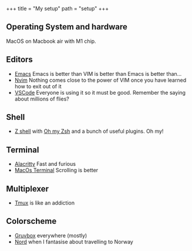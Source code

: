 +++
title = "My setup"
path = "setup"
+++

## Operating System and hardware

MacOS on Macbook air with M1 chip.

## Editors

- [Emacs](https://github.com/doomemacs/doomemacs) Emacs is better than VIM is better than Emacs is better than...
- [Nvim](https://neovim.io/) Nothing comes close to the power of VIM once you have learned how to exit out of it
- [VSCode](https://code.visualstudio.com/) Everyone is using it so it must be good. Remember the saying about millions of flies?

## Shell

- [Z shell](https://www.zsh.org/) with [Oh my Zsh](https://github.com/ohmyzsh/ohmyzsh) and a bunch of useful plugins. Oh my!

## Terminal

- [Alacritty](https://github.com/alacritty/alacritty) Fast and furious
- [MacOs Terminal](https://www.apple.com/in/macos/monterey/) Scrolling is better

## Multiplexer

- [Tmux](https://github.com/tmux/tmux) is like an addiction

## Colorscheme

- [Gruvbox](https://github.com/morhetz/gruvbox) everywhere (mostly)
- [Nord](https://www.nordtheme.com/) when I fantasise about travelling to Norway
